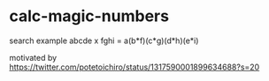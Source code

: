# calc-magic-numbers
search example abcde x fghi = a(b\*f)(c\*g)(d\*h)(e\*i)

motivated by https://twitter.com/potetoichiro/status/1317590001899634688?s=20
